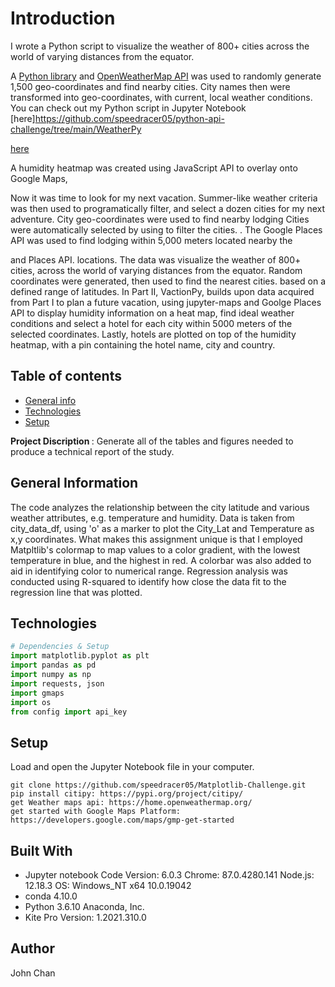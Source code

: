 # Introduction

I wrote a Python script to visualize the weather of 800+ cities across the world of varying distances from the equator. 

A [Python library](https://pypi.python.org/pypi/citipy) and [OpenWeatherMap API](https://openweathermap.org/api) was used to randomly generate 1,500 geo-coordinates and find nearby cities. City names then were transformed into geo-coordinates, with current, local weather conditions. You can check out my Python script in Jupyter Notebook [here]https://github.com/speedracer05/python-api-challenge/tree/main/WeatherPy 

 [here](https://github.com/kanamoore/python-api-challenge/blob/master/WeatherPy/WeatherPy.ipynb)

A humidity heatmap was created using JavaScript API to overlay onto Google Maps,

Now it was time to look for my next vacation. Summer-like weather criteria was then used to programatically filter, and select a dozen cities for my next adventure. City geo-coordinates were used to find nearby lodging  Cities were automatically selected by using  to filter the cities.  . The Google Places API was used to find lodging within 5,000 meters located nearby the 

and Places API. locations. The data was  visualize the weather of 800+ cities, across the world of varying distances from the equator. Random coordinates were generated, then used to find the nearest cities.  based on a defined range of latitudes. In Part II, VactionPy, builds upon data acquired from Part I to plan a future vacation, using jupyter-maps and Goolge Places API to display humidity information on a heat map, find ideal weather conditions and select a hotel for each city within 5000 meters of the selected coordinates. Lastly, hotels are plotted on top of the humidity heatmap, with a pin containing the hotel name, city and country.

## Table of contents
* [General info](#general-info)
* [Technologies](#technologies)
* [Setup](#setup)

<b> Project Discription </b>: Generate all of the tables and figures needed to produce a technical report of the study. 

## General Information
The code analyzes the relationship between the city latitude and various weather attributes, e.g. temperature and humidity. Data is taken from city_data_df, using 'o' as a marker to plot the City_Lat and Temperature as x,y coordinates. What makes this assignment unique is that I employed Matpltlib's colormap to map values to a color gradient, with the lowest temperature in blue, and the highest in red. A colorbar was also added to aid in identifying color to numerical range. Regression analysis was conducted using R-squared to identify how close the data fit to the regression line that was plotted.


## Technologies
```python
# Dependencies & Setup
import matplotlib.pyplot as plt
import pandas as pd
import numpy as np
import requests, json
import gmaps
import os
from config import api_key
```


## Setup
Load and open the Jupyter Notebook file in your computer.
```
git clone https://github.com/speedracer05/Matplotlib-Challenge.git
pip install citipy: https://pypi.org/project/citipy/
get Weather maps api: https://home.openweathermap.org/
get started with Google Maps Platform: https://developers.google.com/maps/gmp-get-started
```

## Built With
* Jupyter notebook Code Version: 6.0.3
Chrome: 87.0.4280.141
Node.js: 12.18.3
OS: Windows_NT x64 10.0.19042
* conda 4.10.0
* Python 3.6.10 Anaconda, Inc.
* Kite Pro Version: 1.2021.310.0

## Author
John Chan
